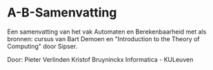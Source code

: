 A-B-Samenvatting
================

Een samenvatting van het vak Automaten en Berekenbaarheid met als bronnen: cursus van Bart Demoen en "Introduction to the Theory of Computing" door Sipser. 

Door:
Pieter Verlinden
Kristof Bruyninckx
Informatica - KULeuven
